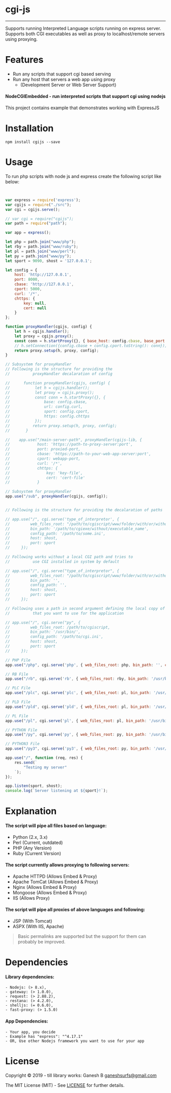 # cgi-js
--------

Supports running Interpreted Language scripts running on express server. Supports both CGI executables as well as proxy to localhost/remote servers using proxying.

# Features

* Run any scripts that support cgi based serving
* Run any host that servers a web app using proxy 
    - (Development Server or Web Server Support)


#### NodeCGIEmbedded - run interpreted scripts that support cgi using nodejs

This project contains example that demonstrates working with ExpressJS


# Installation

```
npm install cgijs --save
```

# Usage

To run php scripts with node js and express create the following script like below: 

```javascript


var express = require('express');
var cgijs = require("./src");
var cgi = cgijs.serve();

// var cgi = require("cgijs");
var path = require("path");

var app = express();

let php = path.join("www/php");
let rby = path.join("www/ruby");
let pl = path.join("www/perl");
let py = path.join("www/py");
let sport = 9090, shost = '127.0.0.1';

let config = {
    host: 'http://127.0.0.1',
    port: 8000,
    cbase: 'http://127.0.0.1',
    cport: 5000,
    curl: '/*',
    chttps: {
        key: null,
        cert: null
    }
};

function proxyHandler(cgijs, config) {
    let h = cgijs.handler();
    let proxy = cgijs.proxy();
    const conn = h.startProxy({}, { base_host: config.cbase, base_port: config.cport, base_url: config.curl, proxy_host: config.host, proxy_port: config.port, https: config.chttps });
    // h.setConnection({config.cbase + config.cport.toString(): conn});
    return proxy.setup(h, proxy, config);
}

// Subsystem for proxyHandler
// Following is the structure for providing the 
//          proxyHandler decalaration of config

//      function proxyHandler(cgijs, config) {
//           let h = cgijs.handler();
//           let proxy = cgijs.proxy();
//           const conn = h.startProxy({}, { 
//               base: config.cbase,
//               url: config.curl,
//               sport: config.cport,
//               https: config.chttps
//           });
//          return proxy.setup(h, proxy, config);
//       }

//    app.use("/main-server-path", proxyHandler(cgijs-lib, {
//            host: 'https://path-to-proxy-server:port',
//            port: proxied-port,
//            cbase: 'https://path-to-your-web-app-server:port',
//            cport: webapp-port,
//            curl: '/*',
//            chttps: {
//                key: 'key-file',
//                cert: 'cert-file'
//            }

// Subsystem for proxyHandler
app.use("/sub", proxyHandler(cgijs, config));


// Following is the structure for providing the decalaration of paths

// app.use("/", cgi.serve('type_of_interpretor', { 
//         web_files_root: "/path/to/cgiscript/www/folder/with/or/without/filename", 
//         bin_path: '/path/to/cgiexe/without/executable_name', 
//         config_path: '/path/to/some.ini', 
//         host: shost, 
//         port: sport 
//     });

// Following works without a local CGI path and tries to 
//          use CGI installed in system by default

// app.use("/", cgi.serve("type_of_interpretor", { 
//         web_files_root: "/path/to/cgiscript/www/folder/with/or/without/filename", 
//         bin_path: '', 
//         config_path: '', 
//         host: shost, 
//         port: sport 
//     });

// Following uses a path in second argument defining the local copy of CGI 
//          that you want to use for the application

// app.use("/", cgi.serve("py", { 
//         web_files_root: /path/to/cgiscript, 
//         bin_path: '/usr/bin/', 
//         config_path: '/path/to/cgi.ini', 
//         host: shost, 
//         port: sport 
//     });

// PHP File
app.use("/php", cgi.serve('php', { web_files_root: php, bin_path: '', config_path: '', host: shost, port: sport }));

// RB File
app.use("/rb", cgi.serve('rb', { web_files_root: rby, bin_path: '/usr/bin/', config_path: '', host: shost, port: sport }));

// PLC File
app.use("/plc", cgi.serve('plc', { web_files_root: pl, bin_path: '/usr/bin/', config_path: '', host: shost, port: sport }));

// PLD File
app.use("/pld", cgi.serve('pld', { web_files_root: pl, bin_path: '/usr/bin/', config_path: '', host: shost, port: sport }));

// PL File
app.use("/pl", cgi.serve('pl', { web_files_root: pl, bin_path: '/usr/bin/', config_path: '', host: shost, port: sport }));

// PYTHON File
app.use("/py", cgi.serve('py', { web_files_root: py, bin_path: '/usr/bin/', config_path: '', host: shost, port: sport }));

// PYTHON3 File
app.use("/py3", cgi.serve('py3', { web_files_root: py, bin_path: '/usr/bin/', config_path: '', host: shost, port: sport }));

app.use("/", function (req, res) {
    res.send(`
        "Testing my server"
    `);
});

app.listen(sport, shost);
console.log(`Server listening at ${sport}!`);

```

# Explanation

#### The script will pipe all files based on language:

* Python (2.x, 3.x)
* Perl (Current, outdated)
* PHP (Any Version)
* Ruby (Current Version)

#### The script currently allows proxying to following servers:

* Apache HTTPD (Allows Embed & Proxy)
* Apache TomCat (Allows Embed & Proxy)
* Nginx (Allows Embed & Proxy)
* Mongoose (Allows Embed & Proxy)
* IIS (Allows Proxy)

#### The script will pipe all proxies of above languages and following:

* JSP (With Tomcat)
* ASPX (With IIS, Apache)

> Basic permalinks are supported but the support for them can probably be improved. 


# Dependencies

#### Library dependencies:
    - Nodejs: (> 8.x),
    - gateway: (> 1.0.0),
    - request: (> 2.88.2),
    - restana: (> 4.2.0),
    - shelljs: (= 0.6.0),
    - fast-proxy: (> 1.5.0)

#### App Dependencies:
    - Your app, you decide
    - Example has "express": "^4.17.1"
    - OR, Use other Nodejs framework you want to use for your app


# License


Copyright © 2019 - till library works: Ganesh B <ganeshsurfs@gmail.com>

The MIT License (MIT) - See [LICENSE](./LICENSE) for further details.
